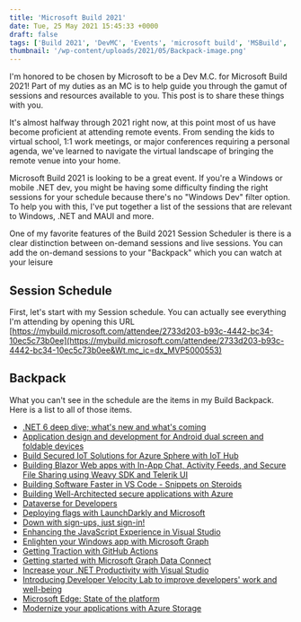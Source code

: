 ```yaml
---
title: 'Microsoft Build 2021'
date: Tue, 25 May 2021 15:45:33 +0000
draft: false
tags: ['Build 2021', 'DevMC', 'Events', 'microsoft build', 'MSBuild', 'resources']
thumbnail: '/wp-content/uploads/2021/05/Backpack-image.png'
---
```


I'm honored to be chosen by Microsoft to be a Dev M.C. for Microsoft Build 2021! Part of my duties as an MC is to help guide you through the gamut of sessions and resources available to you. This post is to share these things with you.

It's almost halfway through 2021 right now, at this point most of us have become proficient at attending remote events. From sending the kids to virtual school, 1:1 work meetings, or major conferences requiring a personal agenda, we've learned to navigate the virtual landscape of bringing the remote venue into your home.

Microsoft Build 2021 is looking to be a great event. If you're a Windows or mobile .NET dev, you might be having some difficulty finding the right sessions for your schedule because there's no "Windows Dev" filter option. To help you with this, I've put together a list of the sessions that are relevant to Windows, .NET and MAUI and more.

One of my favorite features of the Build 2021 Session Scheduler is there is a clear distinction between on-demand sessions and live sessions. You can add the on-demand sessions to your "Backpack" which you can watch at your leisure

Session Schedule
----------------

First, let's start with my Session schedule. You can actually see everything I'm attending by opening this URL [https://mybuild.microsoft.com/attendee/2733d203-b93c-4442-bc34-10ec5c73b0ee](https://mybuild.microsoft.com/attendee/2733d203-b93c-4442-bc34-10ec5c73b0ee&Wt.mc_ic=dx_MVP5000553)

Backpack
--------

What you can't see in the schedule are the items in my Build Backpack. Here is a list to all of those items.

*   [.NET 6 deep dive; what's new and what's coming](https://mybuild.microsoft.com/sessions/70d379f4-1173-4941-b389-8796152ec7b8?source=sessions&Wt.mc_ic=dx_MVP5000553)
*   [Application design and development for Android dual screen and foldable devices](https://mybuild.microsoft.com/sessions/d660220e-896f-48b5-805e-e5b0a808a457?source=sessions&Wt.mc_ic=dx_MVP5000553)
*   [Build Secured IoT Solutions for Azure Sphere with IoT Hub](https://mybuild.microsoft.com/sessions/410f8ceb-4798-46a7-b03b-06e78e95fc9f&Wt.mc_ic=dx_MVP5000553)
*   [Building Blazor Web apps with In-App Chat, Activity Feeds, and Secure File Sharing using Weavy SDK and Telerik UI](https://mybuild.microsoft.com/sessions/c02f9a07-76b1-4ab8-95c5-9bc9645dca3e?source=sessions&Wt.mc_ic=dx_MVP5000553)
*   [Building Software Faster in VS Code - Snippets on Steroids](https://mybuild.microsoft.com/sessions/c5adfb46-e98c-4817-af27-8f07a479fa52?source=sessions&Wt.mc_ic=dx_MVP5000553)
*   [Building Well-Architected secure applications with Azure](https://mybuild.microsoft.com/sessions/f59a8722-4b5d-48ce-b380-8020d749f3fc&Wt.mc_ic=dx_MVP5000553)
*   [Dataverse for Developers](https://mybuild.microsoft.com/sessions/05e446d5-ca44-4a5d-824e-1f5bfd8e3b11&Wt.mc_ic=dx_MVP5000553)
*   [Deploying flags with LaunchDarkly and Microsoft](https://mybuild.microsoft.com/sessions/f05f0320-6bd0-44e6-bb34-2d447c2c450c&Wt.mc_ic=dx_MVP5000553)
*   [Down with sign-ups, just sign-in!](https://mybuild.microsoft.com/sessions/7d872ce4-ecab-41f7-ab44-7c0a7d498059&Wt.mc_ic=dx_MVP5000553)
*   [Enhancing the JavaScript Experience in Visual Studio](https://mybuild.microsoft.com/sessions/3536b229-c9e9-4d47-80c2-0420c4b73e5d&Wt.mc_ic=dx_MVP5000553)
*   [Enlighten your Windows app with Microsoft Graph](https://mybuild.microsoft.com/sessions/dfc5acf1-a877-4dd7-9508-bcd9635c216c?source=sessions&Wt.mc_ic=dx_MVP5000553)
*   [Getting Traction with GitHub Actions](https://mybuild.microsoft.com/sessions/8909ce36-5d7e-4972-8259-dfd8f3d574db?source=sessions&Wt.mc_ic=dx_MVP5000553)
*   [Getting started with Microsoft Graph Data Connect](https://mybuild.microsoft.com/sessions/f136156f-4a75-4262-973d-81286e800f48&Wt.mc_ic=dx_MVP5000553)
*   [Increase your .NET Productivity with Visual Studio](https://mybuild.microsoft.com/sessions/befee7c4-5d8d-4686-bba7-9a38db1f7f90?source=sessions&Wt.mc_ic=dx_MVP5000553)
*   [Introducing Developer Velocity Lab to improve developers' work and well-being](https://mybuild.microsoft.com/sessions/800a4707-8386-4050-99a2-bcf43000a160&Wt.mc_ic=dx_MVP5000553)
*   [Microsoft Edge: State of the platform](https://mybuild.microsoft.com/sessions/6f28eb25-8a24-488b-a50c-eab6d087d8a4&Wt.mc_ic=dx_MVP5000553)
*   [Modernize your applications with Azure Storage](https://mybuild.microsoft.com/sessions/f4e8e71e-d5ee-40a3-a952-16efe5316d6f?source=sessions&Wt.mc_ic=dx_MVP5000553)